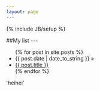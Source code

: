 ```yaml
---
layout: page
---
```

{% include JB/setup %}


##My list ---

<ul class="posts">
  {% for post in site.posts %}
    <li><span>{{ post.date | date_to_string }}</span> &raquo; </li>
    <li><a href="{{ BASE_PATH }}{{ post.url }}">{{ post.title }}</a></li>
  {% endfor %}
</ul>

'heihei'




